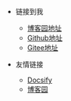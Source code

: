 <!-- _navbar.md -->

* 链接到我 
  * [博客园地址](https://www.cnblogs.com/Jruing/)
  * [Github地址](https://github.com/Jruing)
  * [Gitee地址](https://gitee.com/Jruing)


* 友情链接
  * [Docsify](https://docsify.js.org/#/)
  * [博客园](https://www.cnblogs.com/)